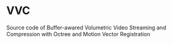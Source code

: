 # VVC
Source code of Buffer-awared Volumetric Video Streaming and Compression with Octree and Motion Vector Registration
